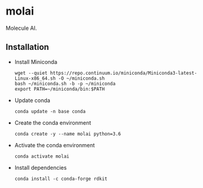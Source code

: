 # molai

Molecule AI.


## Installation

- Install Miniconda
  ```shell
  wget --quiet https://repo.continuum.io/miniconda/Miniconda3-latest-Linux-x86_64.sh -O ~/miniconda.sh
  bash ~/miniconda.sh -b -p ~/miniconda
  export PATH=~/miniconda/bin:$PATH
  ```

- Update conda
  ```shell
  conda update -n base conda
  ```

- Create the conda environment
  ```shell
  conda create -y --name molai python=3.6
  ```

- Activate the conda environment
  ```shell
  conda activate molai
  ```

- Install dependencies
  ```shell
  conda install -c conda-forge rdkit
  ```
